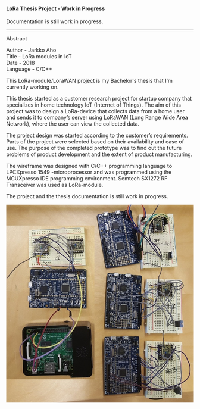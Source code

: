 #### LoRa Thesis Project - Work in Progress

Documentation is still work in progress.  
  
--------------------------------------------------------------------------------------
  
Abstract  
  
Author - Jarkko Aho  
Title - LoRa modules in IoT  
Date - 2018  
Language - C/C++  
  
This LoRa-module/LoraWAN project is my Bachelor's thesis that I'm currently working on.  
  
This thesis started as a customer research project for startup company that specializes in home technology IoT (Internet of Things). The aim of this project was to design a LoRa-device that collects data from a home user and sends it to company’s server using LoRaWAN (Long Range Wide Area Network), where the user can view the collected data.  
  
The project design was started according to the customer’s requirements. Parts of the project were selected based on their availability and ease of use. The purpose of the completed prototype was to find out the future problems of product development and the extent of product manufacturing.  
  
The wireframe was designed with C/C++ programming language to LPCXpresso 1549 -microprocessor and was programmed using the MCUXpresso IDE programming environment. Semtech SX1272 RF Transceiver was used as LoRa-module.  
  
The project and the thesis documentation is still work in progress.  
  
![](https://github.com/Jakage/career-portfolio/blob/master/LoRa/Pictures/LoRa_prototype_v05.jpg)  
  
  
